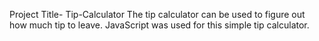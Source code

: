 Project Title- Tip-Calculator
The tip calculator can be used to figure out how much tip to leave.
JavaScript was used for this simple tip calculator. 
